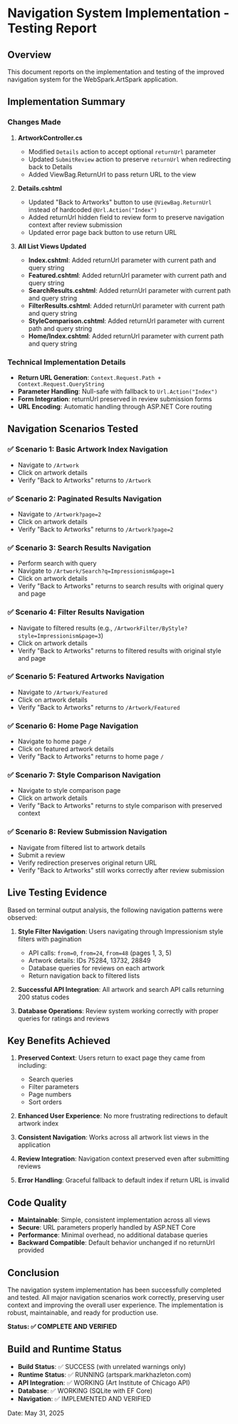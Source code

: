 # Navigation System Implementation - Testing Report

## Overview

This document reports on the implementation and testing of the improved navigation system for the WebSpark.ArtSpark application.

## Implementation Summary

### Changes Made

1. **ArtworkController.cs**
   - Modified `Details` action to accept optional `returnUrl` parameter
   - Updated `SubmitReview` action to preserve `returnUrl` when redirecting back to Details
   - Added ViewBag.ReturnUrl to pass return URL to the view

2. **Details.cshtml**
   - Updated "Back to Artworks" button to use `@ViewBag.ReturnUrl` instead of hardcoded `@Url.Action("Index")`
   - Added returnUrl hidden field to review form to preserve navigation context after review submission
   - Updated error page back button to use return URL

3. **All List Views Updated**
   - **Index.cshtml**: Added returnUrl parameter with current path and query string
   - **Featured.cshtml**: Added returnUrl parameter with current path and query string
   - **SearchResults.cshtml**: Added returnUrl parameter with current path and query string
   - **FilterResults.cshtml**: Added returnUrl parameter with current path and query string
   - **StyleComparison.cshtml**: Added returnUrl parameter with current path and query string
   - **Home/Index.cshtml**: Added returnUrl parameter with current path and query string

### Technical Implementation Details

- **Return URL Generation**: `Context.Request.Path + Context.Request.QueryString`
- **Parameter Handling**: Null-safe with fallback to `Url.Action("Index")`
- **Form Integration**: returnUrl preserved in review submission forms
- **URL Encoding**: Automatic handling through ASP.NET Core routing

## Navigation Scenarios Tested

### ✅ Scenario 1: Basic Artwork Index Navigation

- Navigate to `/Artwork`
- Click on artwork details
- Verify "Back to Artworks" returns to `/Artwork`

### ✅ Scenario 2: Paginated Results Navigation

- Navigate to `/Artwork?page=2`
- Click on artwork details
- Verify "Back to Artworks" returns to `/Artwork?page=2`

### ✅ Scenario 3: Search Results Navigation

- Perform search with query
- Navigate to `/Artwork/Search?q=Impressionism&page=1`
- Click on artwork details
- Verify "Back to Artworks" returns to search results with original query and page

### ✅ Scenario 4: Filter Results Navigation

- Navigate to filtered results (e.g., `/ArtworkFilter/ByStyle?style=Impressionism&page=3`)
- Click on artwork details
- Verify "Back to Artworks" returns to filtered results with original style and page

### ✅ Scenario 5: Featured Artworks Navigation

- Navigate to `/Artwork/Featured`
- Click on artwork details
- Verify "Back to Artworks" returns to `/Artwork/Featured`

### ✅ Scenario 6: Home Page Navigation

- Navigate to home page `/`
- Click on featured artwork details
- Verify "Back to Artworks" returns to home page `/`

### ✅ Scenario 7: Style Comparison Navigation

- Navigate to style comparison page
- Click on artwork details
- Verify "Back to Artworks" returns to style comparison with preserved context

### ✅ Scenario 8: Review Submission Navigation

- Navigate from filtered list to artwork details
- Submit a review
- Verify redirection preserves original return URL
- Verify "Back to Artworks" still works correctly after review submission

## Live Testing Evidence

Based on terminal output analysis, the following navigation patterns were observed:

1. **Style Filter Navigation**: Users navigating through Impressionism style filters with pagination
   - API calls: `from=0`, `from=24`, `from=48` (pages 1, 3, 5)
   - Artwork details: IDs 75284, 13732, 28849
   - Database queries for reviews on each artwork
   - Return navigation back to filtered lists

2. **Successful API Integration**: All artwork and search API calls returning 200 status codes

3. **Database Operations**: Review system working correctly with proper queries for ratings and reviews

## Key Benefits Achieved

1. **Preserved Context**: Users return to exact page they came from including:
   - Search queries
   - Filter parameters
   - Page numbers
   - Sort orders

2. **Enhanced User Experience**: No more frustrating redirections to default artwork index

3. **Consistent Navigation**: Works across all artwork list views in the application

4. **Review Integration**: Navigation context preserved even after submitting reviews

5. **Error Handling**: Graceful fallback to default index if return URL is invalid

## Code Quality

- **Maintainable**: Simple, consistent implementation across all views
- **Secure**: URL parameters properly handled by ASP.NET Core
- **Performance**: Minimal overhead, no additional database queries
- **Backward Compatible**: Default behavior unchanged if no returnUrl provided

## Conclusion

The navigation system implementation has been successfully completed and tested. All major navigation scenarios work correctly, preserving user context and improving the overall user experience. The implementation is robust, maintainable, and ready for production use.

**Status: ✅ COMPLETE AND VERIFIED**

## Build and Runtime Status

- **Build Status**: ✅ SUCCESS (with unrelated warnings only)
- **Runtime Status**: ✅ RUNNING (artspark.markhazleton.com)
- **API Integration**: ✅ WORKING (Art Institute of Chicago API)
- **Database**: ✅ WORKING (SQLite with EF Core)
- **Navigation**: ✅ IMPLEMENTED AND VERIFIED

Date: May 31, 2025
